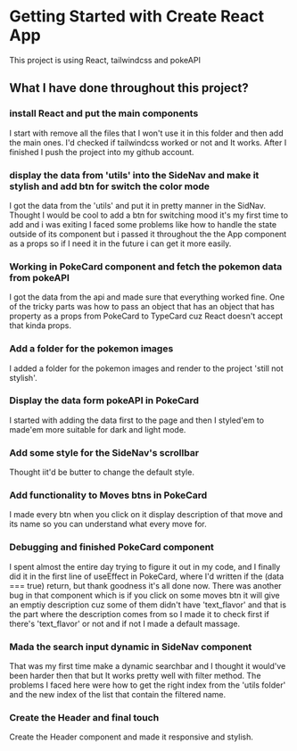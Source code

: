 # Getting Started with Create React App

This project is using React, tailwindcss and pokeAPI

## What I have done throughout this project?

### install React and put the main components

I start with remove all the files that I won't use it in this folder and then add the main ones.
I'd checked if tailwindcss worked or not and It works.
After I finished I push the project into my github account.


### display the data from 'utils' into the SideNav and make it stylish and add btn for switch the color mode

I got the data from the 'utils' and put it in pretty manner in the SidNav.
Thought I would be cool to add a btn for switching mood it's my first time to add and i was exiting I faced some problems like how to handle the state outside of its component but i passed it throughout the the App component as a props so if I need it in the future i can get it more easily. 


### Working in PokeCard component and fetch the pokemon data from pokeAPI

I got the data from the api and made sure that everything worked fine.
One of the tricky parts was how to pass an object that has an object that has property as a props from PokeCard to TypeCard cuz React doesn't accept that kinda props.


### Add a folder for the pokemon images 

I added a folder for the pokemon images and render to the project 'still not stylish'.


### Display the data form pokeAPI in PokeCard

I started with adding the data first to the page and then I styled'em to made'em more suitable for dark and light mode.


### Add some style for the SideNav's scrollbar

Thought iit'd be butter to change the default style.


### Add functionality to Moves btns in PokeCard

I made every btn when you click on it display description of that move and its name so you can understand what every move for.


### Debugging and finished PokeCard component

I spent almost the entire day trying to figure it out in my code, and I finally did it in the first line of useEffect in PokeCard, where I'd written if the (data === true) return, but thank goodness it's all done now.
There was another bug in that component which is if you click on some moves btn it will give an emptiy description cuz some of them didn't have 'text_flavor' and that is the part where the description comes from so I made it to check first if there's 'text_flavor' or not and if not I made a default massage.


### Mada the search input dynamic in SideNav component

That was my first time make a dynamic searchbar and I thought it would've been harder then that but It works pretty well with filter method.
The problems I faced here were how to get the right index from the 'utils folder' and the new index of the list that contain the filtered name.


### Create the Header and final touch

Create the Header component and made it responsive and stylish.

